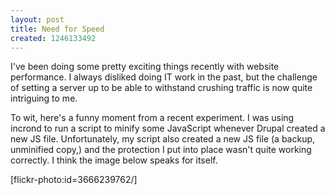 ```yaml
--- 
layout: post
title: Need for Speed
created: 1246133492
---
```

<p>I've been doing some pretty exciting things recently with website performance. I always disliked doing IT work in the past, but the challenge of setting a server up to be able to withstand crushing traffic is now quite intriguing to me.</p>
<p>To wit, here's a funny moment from a recent experiment. I was using incrond to run a script to minify some JavaScript whenever Drupal created a new JS file. Unfortunately, my script also created a new JS file (a backup, unminified copy,) and the protection I put into place wasn't quite working correctly. I think the image below speaks for itself.</p>
[flickr-photo:id=3666239762/]
